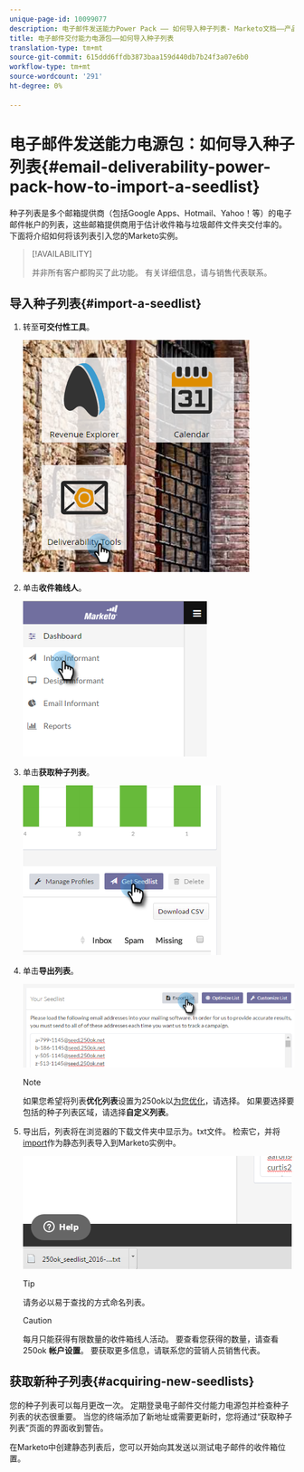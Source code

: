 ```yaml
---
unique-page-id: 10099077
description: 电子邮件发送能力Power Pack —— 如何导入种子列表- Marketo文档——产品文档
title: 电子邮件交付能力电源包——如何导入种子列表
translation-type: tm+mt
source-git-commit: 615ddd6ffdb3873baa159d440db7b24f3a07e6b0
workflow-type: tm+mt
source-wordcount: '291'
ht-degree: 0%

---
```



# 电子邮件发送能力电源包：如何导入种子列表{#email-deliverability-power-pack-how-to-import-a-seedlist}

种子列表是多个邮箱提供商（包括Google Apps、Hotmail、Yahoo！等）的电子邮件帐户的列表，这些邮箱提供商用于估计收件箱与垃圾邮件文件夹交付率的。 下面将介绍如何将该列表引入您的Marketo实例。

>[!AVAILABILITY]
>
>并非所有客户都购买了此功能。 有关详细信息，请与销售代表联系。

## 导入种子列表{#import-a-seedlist}

1. 转至&#x200B;**可交付性工具**。

   ![](assets/one-1.png)

1. 单击&#x200B;**收件箱线人**。

   ![](assets/two-1.png)

1. 单击&#x200B;**获取种子列表**。

   ![](assets/three-1.png)

1. 单击&#x200B;**导出列表**。

   ![](assets/four.png)

   >[!NOTE]
   >
   >如果您希望将列表&#x200B;**优化列表**&#x200B;设置为250ok以[为您优化](https://support.250ok.com/hc/en-us/articles/216763528-What-is-the-list-optimizer-and-why-should-I-use-it-)，请选择。 如果要选择要包括的种子列表区域，请选择&#x200B;**自定义列表**。

1. 导出后，列表将在浏览器的下载文件夹中显示为。txt文件。 检索它，并将[import](/help/marketo/getting-started/quick-wins/import-a-list-of-people.md)作为静态列表导入到Marketo实例中。

   ![](assets/five.png)

   >[!TIP]
   >
   >请务必以易于查找的方式命名列表。

   >[!CAUTION]
   >
   >每月只能获得有限数量的收件箱线人活动。 要查看您获得的数量，请查看250ok **帐户设置**。 要获取更多信息，请联系您的营销人员销售代表。

## 获取新种子列表{#acquiring-new-seedlists}

您的种子列表可以每月更改一次。 定期登录电子邮件交付能力电源包并检查种子列表的状态很重要。 当您的终端添加了新地址或需要更新时，您将通过“获取种子列表”页面的界面收到警告。

在Marketo中创建静态列表后，您可以开始向其发送以测试电子邮件的收件箱位置。
